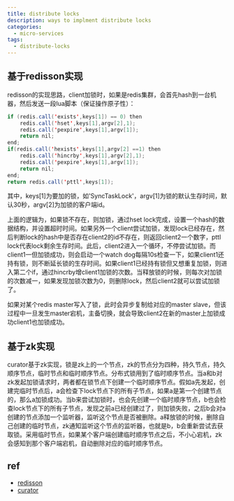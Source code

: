 ```yaml
---
title: distribute locks
description: ways to implment distribute locks 
categories:
  - micro-services
tags:
  - distribute-locks
---
```


## 基于redisson实现

redisson的实现思路，client加锁时，如果是redis集群，会首先hash到一台机器，然后发送一段lua脚本（保证操作原子性）：

```java
if (redis.call('exists',keys[1]) == 0) then
    redis.call('hset',keys[1],argv[2],1);
    redis.call('pexpire',keys[1],argv[1]);
    return nil;
end;
if(redis.call('hexists',keys[1],argv[2] ==1) then
    redis.call('hincrby',keys[1],argv[2],1);
    redis.call('pexpire',keys[1],argv[1]);
    return nil;
end;
return redis.call('pttl',keys[1]);
```

其中，keys[1]为要加的锁，如'SyncTaskLock'，argv[1]为锁的默认生存时间，默认30秒，argv[2]为加锁的客户端id。

上面的逻辑为，如果锁不存在，则加锁，通过hset lock完成，设置一个hash的数据结构，并设置超时时间。如果另外一个client尝试加锁，发现lock已经存在，然后判断lock的hash中是否存在client2的id不存在，则返回client2一个数字，pttl lock代表lock剩余生存时间。此后，client2进入一个循环，不停尝试加锁。而client1一但加锁成功，则会启动一个watch dog每隔10s检查一下，如果client1还持有锁，则不断延长锁的生存时间。如果client1已经持有锁但又想重复加锁，则进入第二个if，通过hincrby增client1加锁的次数。当释放锁的时候，则每次对加锁的次数减一，如果发现加锁次数为0，则删除lock，然后client2就可以尝试加锁了。

如果对某个redis master写入了锁，此时会异步复制给对应的master slave，但该过程中一旦发生master宕机，主备切换，就会导致client2在新的master上加锁成功client1也加锁成功。

## 基于zk实现

curator基于zk实现，锁是zk上的一个节点，zk的节点分为四种，持久节点，持久顺序节点，临时节点和临时顺序节点。分布式锁用到了临时顺序节点。当a和b对zk发起加锁请求时，两者都在锁节点下创建一个临时顺序节点。假如a先发起，创建完临时节点后，a会检查下lock节点下的所有子节点，如果a是第一个创建节点的，那么a加锁成功。当b来尝试加锁时，也会先创建一个临时顺序节点，b也会检查lock节点下的所有子节点，发现之前a已经创建过了，则加锁失败，之后b会对a创建的节点添加一个监听器，监听这个节点是否被删除。a释放锁的时候，删除自己创建的临时节点，zk通知监听这个节点的监听器，也就是b，b会重新尝试去获取锁。采用临时节点，如果某个客户端创建临时顺序节点之后，不小心宕机，zk会感知到那个客户端宕机，自动删除对应的临时顺序节点。

## ref

- [redisson](https://github.com/redisson/redisson/wiki/8.-Distributed-locks-and-synchronizers)
- [curator](http://curator.apache.org/getting-started.html)
